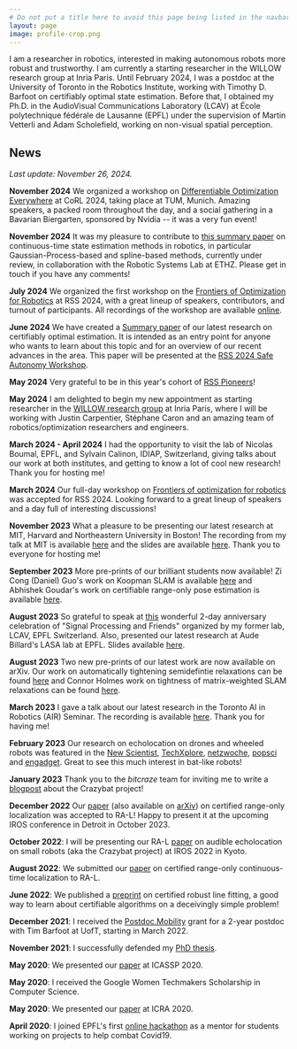 ```yaml
---
# Do not put a title here to avoid this page being listed in the navbar.
layout: page
image: profile-crop.png
---
```


I am a researcher in robotics, interested in making autonomous robots more robust and trustworthy. I am currently a starting researcher in the WILLOW research group at Inria Paris. Until February 2024, I was a postdoc at the University of Toronto in the Robotics Institute, working with Timothy D. Barfoot on certifiably optimal state estimation. Before that, I obtained my Ph.D. in the AudioVisual Communications Laboratory (LCAV) at École polytechnique fédérale de Lausanne (EPFL) under the supervision of Martin Vetterli and Adam Scholefield, working on non-visual spatial perception.

## News 

*Last update: November 26, 2024.*

**November 2024** We organized a workshop on [Differentiable Optimization Everywhere](https://sites.google.com/seas.upenn.edu/corl-2024-workshop-diff/) at CoRL 2024, taking place at TUM, Munich. Amazing speakers, a packed room throughout the day, and a social gathering in a Bavarian Biergarten, sponsored by Nvidia -- it was a very fun event!

**November 2024** It was my pleasure to contribute to [this summary paper](https://arxiv.org/abs/2411.03951) on continuous-time state estimation methods in robotics, in particular Gaussian-Process-based and spline-based methods, currently under review, in collaboration with the Robotic Systems Lab at ETHZ. Please get in touch if you have any comments!

**July 2024** We organized the first workshop on the [Frontiers of Optimization for Robotics](https://sites.google.com/robotics.utias.utoronto.ca/frontiers-optimization-rss24/home) at RSS 2024, with a great lineup of speakers, contributors, and turnout of participants. All recordings of the workshop are available [online](https://www.youtube.com/@opt4rob). 

**June 2024** We have created a [Summary paper](assets/pdfs/summary_paper_2024.pdf) of our latest research on certifiably optimal estimation. It is intended as an entry point for anyone who wants to learn about this topic and for an overview of our recent advances in the area.  This paper will be presented at the [RSS 2024 Safe Autonomy Workshop](https://sites.google.com/view/rss2024-safe-autonomy/). 

**May 2024** Very grateful to be in this year's cohort of [RSS Pioneers](https://sites.google.com/view/rsspioneers2024/)!

**May 2024** I am delighted to begin my new appointment as starting researcher in the [WILLOW research group](https://www.di.ens.fr/willow/) at Inria Paris, where I will be working with Justin Carpentier, Stéphane Caron and an amazing team of robotics/optimization researchers and engineers. 

**March 2024 - April 2024** I had the opportunity to visit the lab of Nicolas Boumal, EPFL, and Sylvain Calinon, IDIAP, Switzerland, giving talks about our work at both institutes, and getting to know a lot of cool new research! Thank you for hosting me!

**March 2024** Our full-day workshop on [Frontiers of optimization for robotics](https://sites.google.com/robotics.utias.utoronto.ca/frontiers-optimization-rss24/home) was accepted for RSS 2024. Looking forward to a great lineup of speakers and a day full of interesting discussions!

**November 2023** What a pleasure to be presenting our latest research at MIT, Harvard and Northeastern University in Boston! The recording from my talk at MIT is available [here](https://www.youtube.com/watch?v=KzTp3jQrM00) and the slides are available [here](https://docs.google.com/presentation/d/e/2PACX-1vQ4JcmF12qCUjJacpTgdrZHj0emQiGN5_Jrm4EM0XxrZpBtGZoGbMXXC65zGf7AUJdIH-AV4W1ZvheF/pub?start=false&loop=false&delayms=30000). Thank you to everyone for hosting me! 

**September 2023** More pre-prints of our brilliant students now available! Zi Cong (Daniel) Guo's work on Koopman SLAM is available [here](https://arxiv.org/pdf/2309.04375.pdf) and Abhishek Goudar's work on certifiable range-only pose estimation is available [here](https://arxiv.org/abs/2309.09011). 

**August 2023** So grateful to speak at [this](https://lcav25.info/) wonderful 2-day anniversary celebration of "Signal Processing and Friends" organized by my former lab, LCAV, EPFL Switzerland. Also, presented our latest research at Aude Billard's LASA lab at EPFL. Slides available [here](https://docs.google.com/presentation/d/e/2PACX-1vStOD9jTtpyO-FV8Gf56D5Iip0aFabYmzaETrmQKatf1HQFNIA5SoquGsN30NWCsr_rVNrfVGcx_n5_/pub?start=false&loop=false&delayms=3000).

**August 2023** Two new pre-prints of our latest work are now available on arXiv. Our work on automatically tightening semidefintie relaxations can be found [here](https://arxiv.org/abs/2308.05783) and Connor Holmes work on tightness of matrix-weighted SLAM relaxations can be found [here](https://arxiv.org/abs/2308.07275).


**March 2023** I gave a talk about our latest research in the Toronto AI in Robotics (AIR) Seminar. The recording is available [here](https://www.youtube.com/watch?v=vA8pCuMY_2E&t=2523s). Thank you for having me! 

**February 2023** Our research on echolocation on drones and wheeled robots was featured in the [New Scientist](https://www.newscientist.com/article/2357770-flying-robot-echolocates-like-a-bat-to-avoid-banging-into-walls/), [TechXplore](https://techxplore.com/news/2023-02-bat-inspired-framework-equip-robots-sound-based.html), [netzwoche](https://www.netzwoche.ch/news/2023-02-19/diese-drohne-orientiert-sich-nur-ueber-das-echo), [popsci](https://www.popsci.com/technology/robot-echolocation-bat/) and [engadget](https://www.engadget.com/echolocation-small-robots-search-and-rescue-103953284.html). Great to see this much interest in bat-like robots!   

**January 2023** Thank you to the *bitcraze* team for inviting me to write a [blogpost](https://www.bitcraze.io/2023/01/from-crazyflies-to-crazybats) about the Crazybat project!  

**December 2022** Our [paper](https://doi.org/10.1109/LRA.2022.3233232) (also available on [arXiv](https://arxiv.org/abs/2209.04266)) on certified range-only localization was accepted to RA-L! Happy to present it at the upcoming IROS conference in Detroit in October 2023. 

**October 2022**: I will be presenting our RA-L [paper](https://ieeexplore.ieee.org/document/9844245) on audible echolocation on small robots (aka the Crazybat project) at IROS 2022 in Kyoto.

**August 2022**: We submitted our [paper](https://arxiv.org/abs/2209.04266) on certified range-only continuous-time localization to RA-L.

**June 2022**: We published a [preprint](https://arxiv.org/pdf/2206.05082.pdf) on certified robust line fitting, a good way to learn about certifiable algorithms on a deceivingly simple problem! 

**December 2021**: I received the [Postdoc.Mobility](https://www.snf.ch/en/XIZpfY3iVS5KRRoD/funding/careers/postdoc-mobility) grant for a 2-year postdoc with Tim Barfoot at UofT, starting in March 2022.

**November 2021**: I successfully defended my [PhD thesis](https://infoscience.epfl.ch/record/290057?ln=en).

**May 2020**: We presented our [paper](https://ieeexplore.ieee.org/document/9053903) at ICASSP 2020. 

**May 2020**: I received the Google Women Techmakers Scholarship in Computer Science.

**May 2020**: We presented our [paper](https://ieeexplore.ieee.org/document/8978573) at ICRA 2020.  

**April 2020**: I joined EPFL's first [online hackathon](https://actu.epfl.ch/news/hackathon-generates-over-100-ideas-to-combat-covid/) as a mentor for students working on projects to help combat Covid19. 

